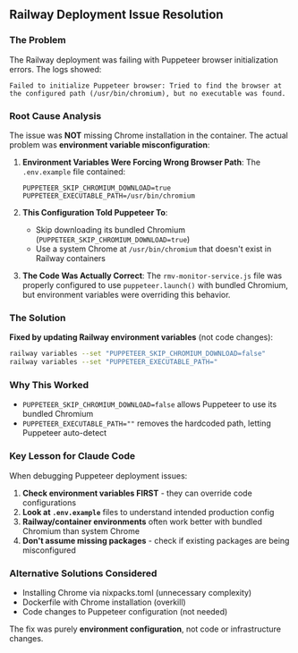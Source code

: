 ## Railway Deployment Issue Resolution

### **The Problem**
The Railway deployment was failing with Puppeteer browser initialization errors. The logs showed:
```
Failed to initialize Puppeteer browser: Tried to find the browser at the configured path (/usr/bin/chromium), but no executable was found.
```

### **Root Cause Analysis**
The issue was **NOT** missing Chrome installation in the container. The actual problem was **environment variable misconfiguration**:

1. **Environment Variables Were Forcing Wrong Browser Path**: The `.env.example` file contained:
   ```
   PUPPETEER_SKIP_CHROMIUM_DOWNLOAD=true
   PUPPETEER_EXECUTABLE_PATH=/usr/bin/chromium
   ```

2. **This Configuration Told Puppeteer To**:
   - Skip downloading its bundled Chromium (`PUPPETEER_SKIP_CHROMIUM_DOWNLOAD=true`)
   - Use a system Chrome at `/usr/bin/chromium` that doesn't exist in Railway containers

3. **The Code Was Actually Correct**: The `rmv-monitor-service.js` file was properly configured to use `puppeteer.launch()` with bundled Chromium, but environment variables were overriding this behavior.

### **The Solution**
**Fixed by updating Railway environment variables** (not code changes):

```bash
railway variables --set "PUPPETEER_SKIP_CHROMIUM_DOWNLOAD=false"
railway variables --set "PUPPETEER_EXECUTABLE_PATH="
```

### **Why This Worked**
- `PUPPETEER_SKIP_CHROMIUM_DOWNLOAD=false` allows Puppeteer to use its bundled Chromium
- `PUPPETEER_EXECUTABLE_PATH=""` removes the hardcoded path, letting Puppeteer auto-detect

### **Key Lesson for Claude Code**
When debugging Puppeteer deployment issues:

1. **Check environment variables FIRST** - they can override code configurations
2. **Look at `.env.example`** files to understand intended production config
3. **Railway/container environments** often work better with bundled Chromium than system Chrome
4. **Don't assume missing packages** - check if existing packages are being misconfigured

### **Alternative Solutions Considered**
- Installing Chrome via nixpacks.toml (unnecessary complexity)
- Dockerfile with Chrome installation (overkill)
- Code changes to Puppeteer configuration (not needed)

The fix was purely **environment configuration**, not code or infrastructure changes.